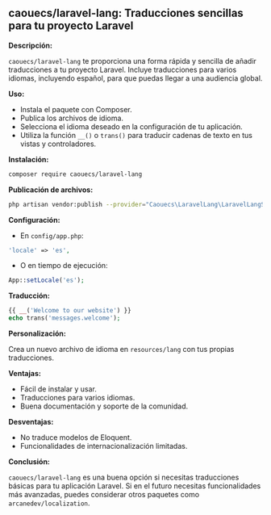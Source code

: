 ## caouecs/laravel-lang:  Traducciones sencillas para tu proyecto Laravel

**Descripción:**

`caouecs/laravel-lang` te proporciona una forma rápida y sencilla de añadir traducciones a tu proyecto Laravel.  Incluye traducciones para varios idiomas, incluyendo español, para que puedas llegar a una audiencia global.

**Uso:**

* Instala el paquete con Composer.
* Publica los archivos de idioma.
* Selecciona el idioma deseado en la configuración de tu aplicación.
* Utiliza la función `__()` o `trans()` para traducir cadenas de texto en tus vistas y controladores.

**Instalación:**

```bash
composer require caouecs/laravel-lang
```

**Publicación de archivos:**

```bash
php artisan vendor:publish --provider="Caouecs\LaravelLang\LaravelLangServiceProvider"
```

**Configuración:**

* En `config/app.php`:

```php
'locale' => 'es', 
```

* O en tiempo de ejecución:

```php
App::setLocale('es');
```

**Traducción:**

```php
{{ __('Welcome to our website') }}
echo trans('messages.welcome');
```

**Personalización:**

Crea un nuevo archivo de idioma en `resources/lang` con tus propias traducciones.

**Ventajas:**

* Fácil de instalar y usar.
* Traducciones para varios idiomas.
* Buena documentación y soporte de la comunidad.

**Desventajas:**

* No traduce modelos de Eloquent.
* Funcionalidades de internacionalización limitadas.

**Conclusión:**

`caouecs/laravel-lang` es una buena opción si necesitas traducciones básicas para tu aplicación Laravel. Si en el futuro necesitas funcionalidades más avanzadas, puedes considerar otros paquetes como `arcanedev/localization`.
